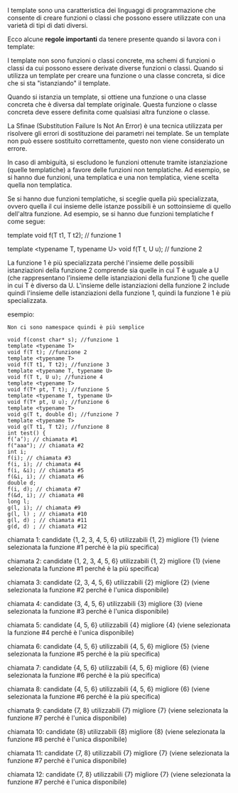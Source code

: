 I template sono una caratteristica dei linguaggi di programmazione che consente di creare funzioni o classi che possono essere utilizzate con una varietà di tipi di dati diversi. 

Ecco alcune **regole importanti** da tenere presente quando si lavora con i template:

I template non sono funzioni o classi concrete, ma schemi di funzioni o classi da cui possono essere derivate diverse funzioni o classi. Quando si utilizza un template per creare una funzione o una classe concreta, si dice che si sta "istanziando" il template.

Quando si istanzia un template, si ottiene una funzione o una classe concreta che è diversa dal template originale. Questa funzione o classe concreta deve essere definita come qualsiasi altra funzione o classe.

La Sfinae (Substitution Failure Is Not An Error) è una tecnica utilizzata per risolvere gli errori di sostituzione dei parametri nei template. Se un template non può essere sostituito correttamente, questo non viene considerato un errore.

In caso di ambiguità, si escludono le funzioni ottenute tramite istanziazione (quelle templatiche) a favore delle funzioni non templatiche. Ad esempio, se si hanno due funzioni, una templatica e una non templatica, viene scelta quella non templatica.

Se si hanno due funzioni templatiche, si sceglie quella più specializzata, ovvero quella il cui insieme delle istanze possibili è un sottoinsieme di quello dell'altra funzione. Ad esempio, se si hanno due funzioni templatiche f come segue:


template <typename T>
void f(T t1, T t2); // funzione 1

template <typename T, typename U>
void f(T t, U u); // funzione 2

La funzione 1 è più specializzata perché l'insieme delle possibili istanziazioni della funzione 2 comprende sia quelle in cui T è uguale a U (che rappresentano l'insieme delle istanziazioni della funzione 1) che quelle in cui T è diverso da U. L'insieme delle istanziazioni della funzione 2 include quindi l'insieme delle istanziazioni della funzione 1, quindi la funzione 1 è più specializzata.


esempio: 
````
Non ci sono namespace quindi è più semplice

void f(const char* s); //funzione 1
template <typename T>
void f(T t); //funzione 2
template <typename T>
void f(T t1, T t2); //funzione 3
template <typename T, typename U>
void f(T t, U u); //funzione 4
template <typename T>
void f(T* pt, T t); //funzione 5
template <typename T, typename U>
void f(T* pt, U u); //funzione 6
template <typename T>
void g(T t, double d); //funzione 7
template <typename T>
void g(T t1, T t2); //funzione 8
int test() {
f(’a’); // chiamata #1
f("aaa"); // chiamata #2
int i;
f(i); // chiamata #3
f(i, i); // chiamata #4
f(i, &i); // chiamata #5
f(&i, i); // chiamata #6
double d;
f(i, d); // chiamata #7
f(&d, i); // chiamata #8
long l;
g(l, i); // chiamata #9
g(l, l) ; // chiamata #10
g(l, d) ; // chiamata #11
g(d, d) ; // chiamata #12
````
chiamata 1: candidate {1, 2, 3, 4, 5, 6} utilizzabili {1, 2} migliore {1} (viene selezionata la funzione #1 perché è la più specifica)

chiamata 2: candidate {1, 2, 3, 4, 5, 6} utilizzabili {1, 2} migliore {1} (viene selezionata la funzione #1 perché è la più specifica)

chiamata 3: candidate {2, 3, 4, 5, 6} utilizzabili {2} migliore {2} (viene selezionata la funzione #2 perché è l'unica disponibile)

chiamata 4: candidate {3, 4, 5, 6} utilizzabili {3} migliore {3} (viene selezionata la funzione #3 perché è l'unica disponibile)

chiamata 5: candidate {4, 5, 6} utilizzabili {4} migliore {4} (viene selezionata la funzione #4 perché è l'unica disponibile)

chiamata 6: candidate {4, 5, 6} utilizzabili {4, 5, 6} migliore {5} (viene selezionata la funzione #5 perché è la più specifica)

chiamata 7: candidate {4, 5, 6} utilizzabili {4, 5, 6} migliore {6} (viene selezionata la funzione #6 perché è la più specifica)

chiamata 8: candidate {4, 5, 6} utilizzabili {4, 5, 6} migliore {6} (viene selezionata la funzione #6 perché è la più specifica)

chiamata 9: candidate {7, 8} utilizzabili {7} migliore {7} (viene selezionata la funzione #7 perché è l'unica disponibile)

chiamata 10: candidate {8} utilizzabili {8} migliore {8} (viene selezionata la funzione #8 perché è l'unica disponibile)

chiamata 11: candidate {7, 8} utilizzabili {7} migliore {7} (viene selezionata la funzione #7 perché è l'unica disponibile)

chiamata 12: candidate {7, 8} utilizzabili {7} migliore {7} (viene selezionata la funzione #7 perché è l'unica disponibile)

